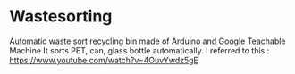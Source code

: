 # Wastesorting
Automatic waste sort recycling bin made of Arduino and Google Teachable Machine
It sorts PET, can, glass bottle automatically.
I referred to this : https://www.youtube.com/watch?v=4OuvYwdz5gE
